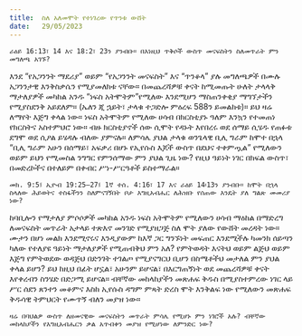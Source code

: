 ```yaml
---
title:  ስለ አለመሞት የተነገረው የጥንቱ ውሸት
date:   29/05/2023
---
```


`ራዕይ 16:13፣ 14 እና 18:2፣ 23ን ያንብቡ። በእነዚህ ጥቅሶች ውስጥ መናፍስትን ስለመጥራት ምን መግለጫ አገኙ?`

እንደ “የአጋንንት ማደሪያ” ወይም “የአጋንንት መናፍስት” እና “ጥንቆላ” ያሉ መግለጫዎች በሙሉ አጋንንታዊ እንቅስቃሴን የሚያመለክቱ ናቸው። በመጨረሻዎቹ ቀናት ከሚመጡት ሁለት ታላላቅ ማታለያዎች መካከል አንዱ “ነፍስ አትሞትም”የሚለው እንደሚሆን ማስጠንቀቂያ ማግኘታችን የሚያስደንቅ አይደለም። (ኤለን ጂ ኋይት፣ ታላቁ ተጋድሎ ምዕረፍ 588ን ይመልከቱ)። ይህ ዛሬ ለማየት እጅግ ቀላል ነው። ነፍስ አትሞትም የሚለው ሀሳብ በክርስቲያኑ ዓለም እንኳን የተመጠነ የክርስትና አስተምህሮ ነው። ብዙ ክርስቲያኖች ሰው ሲሞት የዳኑት እየበረሩ ወደ ሰማይ ሲሄዱ የጠፉቱ ደግሞ ወደ ሲዖል ይሄዳሉ ብለው ያምናሉ። ለምሳሌ ያህል ታላቁ ወንጌላዊ ቢሊ ግራም ከሞተ በኋላ “ቢሊ ግራም አሁን በሰማይ፣ አፍቃሪ በሆኑ የኢየሱስ እጆች ውስጥ በደህና ተቀምጧል” የሚለውን ወይም ይህን የሚመስል ንግግር የምንሰማው ምን ያህል ጊዜ ነው? የዚህ ዓይነት ነገር በክፍል ውስጥ፣ በመድረኮችና በተለይም በቀብር ሥነ-ሥርዓቶች ይስተማራል።

`መክ. 9:5፤ ኢዮብ 19:25–27፤ 1ኛ ተሰ. 4:16፣ 17 እና ራዕይ 14፡13ን ያንብቡ። ከሞት በኋላ ስላለው ሕይወትና ተስፋችንን ስለምናገኝበት ቦታ እግዚአብሔር ለሕዝቡ የሰጠው እንዴት ያለ ግልጽ መመሪያ ነው?`

ከባቢሎን የማታለያ ምሶሶዎች መካከል አንዱ ነፍስ አትሞትም የሚለውን ሀሳብ ማዕከል በማድረግ ለመናፍስት መጥራት አታላይ ተጽእኖ መንገድ የሚያዘጋጅ ስለ ሞት ያለው የውሸት መረዳት ነው። ሙታን በሆነ መልክ እንደሚኖሩና እንዲያውም ከእኛ ጋር ግንኙነት መፍጠር እንደሚችሉ ካመንክ ሰይጣን ካለው የተለያዩ ዓይነት ማታለያዎች የሚጠብቅህ ምን አለ? የምትወዳት እናትህ ወይም ልጅህ ወይም እጅግ የምትወደው ወዳጅህ በድንገት ተገልጦ የሚያናግርህ ቢሆን በስሜቶችህ መታለል ምን ያህል ቀላል ይሆን? ይህ ከዚህ በፊት ሆኗል፣ አሁንም ይሆናል፣ በእርግጠኝነት ወደ መጨረሻዎቹ ቀናት እየቀረብን ስንሄድ በድጋሚ ይሆናል። ብቸኛው መከላከያችን መጽሐፍ ቅዱስ በሚያስተምረው ነገር ላይ ሥር ሰደን ጸንተን መቆምና እስከ ኢየሱስ ዳግም ምጻት ድረስ ሞት እንቅልፍ ነው የሚለውን መጽሐፍ ቅዱሳዊ ትምህርት የሙጥኝ ብለን መያዝ ነው።

`ዛሬ በባህልዎ ውስጥ ለዘመናዊው መናፍስትን መጥራት ምሳሌ የሚሆኑ ምን ነገሮች አሉ? ብቸኛው መከላከያችን የእግዚአብሔርን ቃል አጥብቀን መያዝ የሚሆነው ለምንድር ነው?`
